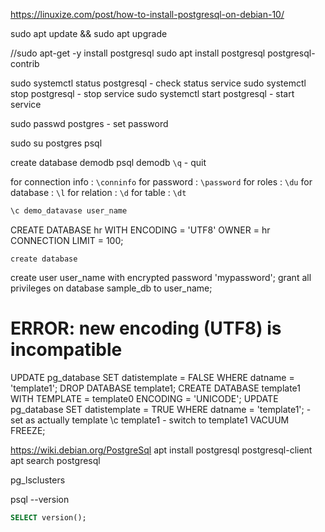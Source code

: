 https://linuxize.com/post/how-to-install-postgresql-on-debian-10/

sudo apt update && sudo apt upgrade
 
//sudo apt-get -y install postgresql 
sudo apt install postgresql postgresql-contrib

sudo systemctl status postgresql -  check status service
sudo systemctl stop postgresql - stop service
sudo systemctl start postgresql - start service

sudo passwd postgres  - set password

sudo su postgres 
psql 

create database demodb
psql demodb
`\q` - quit

for connection info : `\conninfo`
for password : `\password` 
for roles : `\du` 
for database : `\l`
for relation : `\d`
for table : `\dt`
```sql
\c demo_datavase user_name
```

CREATE DATABASE hr 
WITH 
   ENCODING = 'UTF8'
   OWNER = hr
   CONNECTION LIMIT = 100;
   
`create database`

create user user_name with encrypted password 'mypassword';
grant all privileges on database sample_db to user_name;


# ERROR: new encoding (UTF8) is incompatible
UPDATE pg_database SET datistemplate = FALSE WHERE datname = 'template1';
DROP DATABASE template1;
CREATE DATABASE template1 WITH TEMPLATE = template0 ENCODING = 'UNICODE';
UPDATE pg_database SET datistemplate = TRUE WHERE datname = 'template1'; - set as actually template
\c template1 - switch to template1
VACUUM FREEZE;

https://wiki.debian.org/PostgreSql
apt install postgresql postgresql-client
apt search postgresql

pg_lsclusters

psql --version
```sql
SELECT version();
```